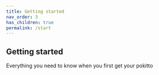 ```yaml
---
title: Getting started
nav_order: 3
has_children: true
permalink: /start
---
```


## Getting started

Everything you need to know when you first get your pokitto

